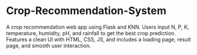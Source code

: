 # Crop-Recommendation-System
A crop recommendation web app using Flask and KNN. Users input N, P, K, temperature, humidity, pH, and rainfall to get the best crop prediction. Features a clean UI with HTML, CSS, JS, and includes a loading page, result page, and smooth user interaction.
